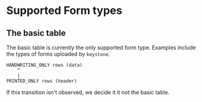 # Supported Form types

## The basic table 

The basic table is currently the only supported form type. 
Examples include the types of forms uploaded by `keystone`. 
```
HANDWRITING_ONLY rows (data)
	^
	|
PRINTED_ONLY rows (header)
```

If this transition isn't observed, we decide it it not the basic table. 


